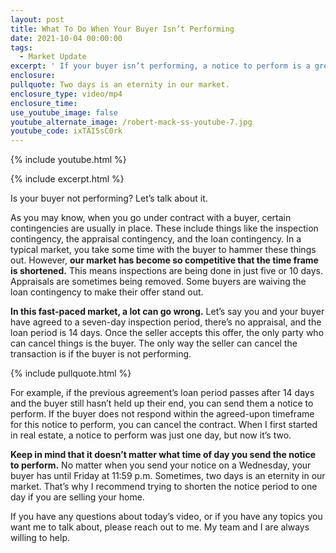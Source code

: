 ```yaml
---
layout: post
title: What To Do When Your Buyer Isn’t Performing
date: 2021-10-04 00:00:00
tags:
  - Market Update
excerpt: ' If your buyer isn’t performing, a notice to perform is a great option. '
enclosure:
pullquote: Two days is an eternity in our market.
enclosure_type: video/mp4
enclosure_time:
use_youtube_image: false
youtube_alternate_image: /robert-mack-ss-youtube-7.jpg
youtube_code: ixTAI5sC0rk
---
```

{% include youtube.html %}

{% include excerpt.html %}

Is your buyer not performing? Let’s talk about it.&nbsp;

As you may know, when you go under contract with a buyer, certain contingencies are usually in place. These include things like the inspection contingency, the appraisal contingency, and the loan contingency. In a typical market, you take some time with the buyer to hammer these things out. However, **our market has become so competitive that the time frame is shortened.** This means inspections are being done in just five or 10 days. Appraisals are sometimes being removed. Some buyers are waiving the loan contingency to make their offer stand out.&nbsp;

**In this fast-paced market, a lot can go wrong.** Let’s say you and your buyer have agreed to a seven-day inspection period, there’s no appraisal, and the loan period is 14 days. Once the seller accepts this offer, the only party who can cancel things is the buyer. The only way the seller can cancel the transaction is if the buyer is not performing.&nbsp;

{% include pullquote.html %}

For example, if the previous agreement’s loan period passes after 14 days and the buyer still hasn’t held up their end, you can send them a notice to perform. If the buyer does not respond within the agreed-upon timeframe for this notice to perform, you can cancel the contract. When I first started in real estate, a notice to perform was just one day, but now it’s two.&nbsp;

**Keep in mind that it doesn’t matter what time of day you send the notice to perform.** No matter when you send your notice on a Wednesday, your buyer has until Friday at 11:59 p.m. Sometimes, two days is an eternity in our market. That’s why I recommend trying to shorten the notice period to one day if you are selling your home.&nbsp;

If you have any questions about today’s video, or if you have any topics you want me to talk about, please reach out to me. My team and I are always willing to help.&nbsp;
